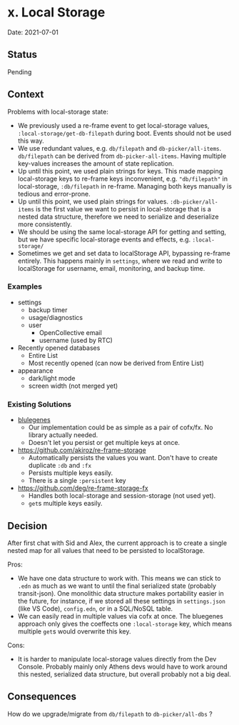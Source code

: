# x. Local Storage

Date: 2021-07-01

## Status

Pending

## Context

Problems with local-storage state:
- We previously used a re-frame event to get local-storage values, `:local-storage/get-db-filepath` during boot. Events should not be used this way.
- We use redundant values, e.g. `db/filepath` and `db-picker/all-items`. `db/filepath` can be derived from `db-picker-all-items`. Having multiple key-values increases the amount of state replication.
- Up until this point, we used plain strings for keys. This made mapping local-storage keys to re-frame keys inconvenient, e.g. `"db/filepath"`  in local-storage, `:db/filepath` in re-frame. Managing both keys manually is tedious and error-prone.
- Up until this point, we used plain strings for values. `:db-picker/all-items` is the first value we want to persist in local-storage that is a nested data structure, therefore we need to serialize and deserialize more consistently.
- We should be using the same local-storage API for getting and setting, but we have specific local-storage events and effects, e.g. `:local-storage/`
- Sometimes we get and set data to localStorage API, bypassing re-frame entirely. This happens mainly in `settings`, where we read and write to localStorage for username, email, monitoring, and backup time.

### Examples

* settings
    * backup timer
    * usage/diagnostics
    * user
      * OpenCollective email
      * username (used by RTC)
* Recently opened databases
    * Entire List
    * Most recently opened (can now be derived from Entire List)
* appearance
  * dark/light mode
  * screen width (not merged yet)
    
### Existing Solutions

- [blulegenes](shttps://sourcegraph.com/github.com/intermine/bluegenes@dev/-/blob/src/cljs/bluegenes/effects.cljs?L15-29&subtree=true)
  - Our implementation could be as simple as a pair of cofx/fx. No library actually needed.
  - Doesn't let you persist or get multiple keys at once.
- https://github.com/akiroz/re-frame-storage
  - Automatically persists the values you want. Don't have to create duplicate `:db` and `:fx`
  - Persists multiple keys easily.
  - There is a single `:persistent` key
- https://github.com/deg/re-frame-storage-fx 
  - Handles both local-storage and session-storage (not used yet).
  - `get`s multiple keys easily.



## Decision

After first chat with Sid and Alex, the current approach is to create a single nested map for all values that need to be persisted to localStorage.

Pros:

- We have one data structure to work with. This means we can stick to `.edn` as much as we want to until the final serialized state (probably transit-json). One monolithic data structure makes portability easier in the future, for instance, if we stored all these settings in `settings.json` (like VS Code), `config.edn`, or in a SQL/NoSQL table.
- We can easily read in multiple values via cofx at once. The bluegenes approach only gives the coeffects one `:local-storage` key, which means multiple `get`s would overwrite this key.

Cons:

- It is harder to manipulate local-storage values directly from the Dev Console. Probably mainly only Athens devs would have to work around this nested, serialized data structure, but overall probably not a big deal.

## Consequences

How do we upgrade/migrate from `db/filepath` to `db-picker/all-dbs` ?
